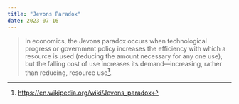 ```yaml
---
title: "Jevons Paradox"
date: 2023-07-16
---
```


> In economics, the Jevons paradox occurs when technological progress or government policy increases the efficiency with which a resource is used (reducing the amount necessary for any one use), but the falling cost of use increases its demand—increasing, rather than reducing, resource use[^1]. 

[^1]: https://en.wikipedia.org/wiki/Jevons_paradox